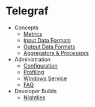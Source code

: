 # Telegraf

- Concepts
  - [Metrics][metrics]
  - [Input Data Formats][parsers]
  - [Output Data Formats][serializers]
  - [Aggregators & Processors][aggproc]
- Administration
  - [Configuration][conf]
  - [Profiling][profiling]
  - [Windows Service][winsvc]
  - [FAQ][faq]
- Developer Builds
  - [Nightlies][nightlies]

[conf]: /docs/CONFIGURATION.md
[metrics]: /docs/METRICS.md
[parsers]: /docs/DATA_FORMATS_INPUT.md
[serializers]: /docs/DATA_FORMATS_OUTPUT.md
[aggproc]: /docs/AGGREGATORS_AND_PROCESSORS.md
[profiling]: /docs/PROFILING.md
[winsvc]: /docs/WINDOWS_SERVICE.md
[faq]: /docs/FAQ.md
[nightlies]: /docs/NIGHTLIES.md
